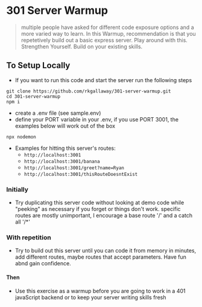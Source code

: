 # 301 Server Warmup

> multiple people have asked for different code exposure options and a more varied way to learn.  In this Warmup, recommendation is that you repetetively build out a basic express server.  Play around with this. Strengthen Yourself. Build on your existing skills.

## To Setup Locally
- If you want to run this code and start the server run the following steps

```
git clone https://github.com/rkgallaway/301-server-warmup.git
cd 301-server-warmup
npm i
```

- create a .env file (see sample.env)
- define your PORT variable in your .env, if you use PORT 3001, the examples below will work out of the box

```
npx nodemon
```

- Examples for hitting this server's routes:
  - `http://localhost:3001`
  - `http://localhost:3001/banana`
  - `http://localhost:3001/greet?name=Ryan`
  - `http://localhost:3001/thisRouteDoesntExist`

### Initially

- Try duplicating this server code without looking at demo code while "peeking" as necessary if you forget or things don't work. specific routes are mostly unimportant, I encourage a base route '/' and a catch all '/*'

### With repetition

- Try to build out this server until you can code it from memory in minutes, add different routes, maybe routes that accept parameters.  Have fun abnd gain confidence.

#### Then

-  Use this exercise as a warmup before you are going to work in a 401 javaScript backend or to keep your server writing skills fresh 
